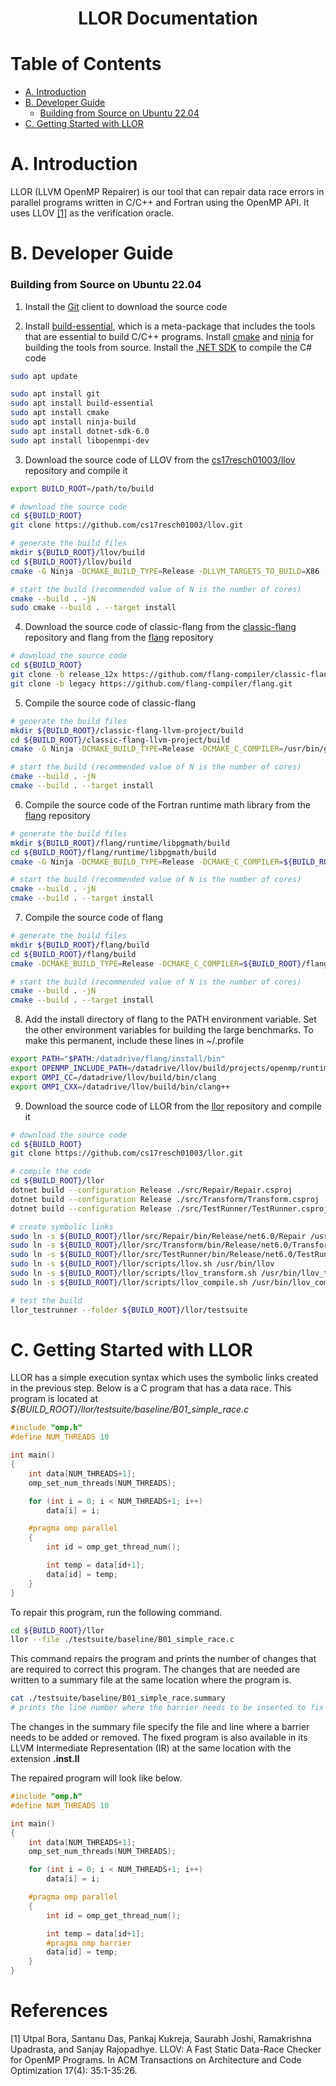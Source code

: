 <h1 align="center">LLOR Documentation</h1>

<h1>Table of Contents</h1>

- [A. Introduction](#a-introduction)
- [B. Developer Guide](#b-developer-guide)
    + [Building from Source on Ubuntu 22.04](#building-from-source-on-ubuntu-2204)
- [C. Getting Started with LLOR](#c-getting-started-with-llor)

# A. Introduction

LLOR (LLVM OpenMP Repairer) is our tool that can repair data race errors in parallel programs written in C/C++ and Fortran using the OpenMP API. It uses LLOV <a href="#1">[1]</a> as the verification oracle.

# B. Developer Guide

### Building from Source on Ubuntu 22.04

1. Install the [Git](https://git-scm.com/) client to download the source code

2. Install [build-essential](https://packages.ubuntu.com/jammy/build-essential), which is a meta-package that includes the tools that are essential to build C/C++ programs. Install [cmake](https://cmake.org/) and [ninja](https://ninja-build.org/) for building the tools from source. Install the [.NET SDK](https://dotnet.microsoft.com/en-us/download) to compile the C# code

```bash
sudo apt update

sudo apt install git
sudo apt install build-essential
sudo apt install cmake
sudo apt install ninja-build
sudo apt install dotnet-sdk-6.0
sudo apt install libopenmpi-dev
```

3. Download the source code of LLOV from the [cs17resch01003/llov](https://github.com/cs17resch01003/llov) repository and compile it

```bash
export BUILD_ROOT=/path/to/build

# download the source code
cd ${BUILD_ROOT}
git clone https://github.com/cs17resch01003/llov.git

# generate the build files
mkdir ${BUILD_ROOT}/llov/build
cd ${BUILD_ROOT}/llov/build
cmake -G Ninja -DCMAKE_BUILD_TYPE=Release -DLLVM_TARGETS_TO_BUILD=X86 -DLLVM_ENABLE_PROJECTS="clang;openmp;polly" ../llvm

# start the build (recommended value of N is the number of cores)
cmake --build . -jN
sudo cmake --build . --target install
```

4. Download the source code of classic-flang from the [classic-flang](https://github.com/flang-compiler/classic-flang-llvm-project) repository and flang from the [flang](https://github.com/flang-compiler/flang) repository

```bash
# download the source code
cd ${BUILD_ROOT}
git clone -b release_12x https://github.com/flang-compiler/classic-flang-llvm-project.git
git clone -b legacy https://github.com/flang-compiler/flang.git
```

5. Compile the source code of classic-flang

```bash
# generate the build files
mkdir ${BUILD_ROOT}/classic-flang-llvm-project/build
cd ${BUILD_ROOT}/classic-flang-llvm-project/build
cmake -G Ninja -DCMAKE_BUILD_TYPE=Release -DCMAKE_C_COMPILER=/usr/bin/gcc -DCMAKE_CXX_COMPILER=/usr/bin/g++ -DCMAKE_INSTALL_PREFIX=${BUILD_ROOT}/flang/install -DLLVM_TARGETS_TO_BUILD=X86 -DLLVM_ENABLE_CLASSIC_FLANG=ON -DLLVM_ENABLE_PROJECTS="clang;openmp" ../llvm

# start the build (recommended value of N is the number of cores)
cmake --build . -jN
cmake --build . --target install
```

6. Compile the source code of the Fortran runtime math library from the [flang](https://github.com/flang-compiler/flang) repository

```bash
# generate the build files
mkdir ${BUILD_ROOT}/flang/runtime/libpgmath/build
cd ${BUILD_ROOT}/flang/runtime/libpgmath/build
cmake -G Ninja -DCMAKE_BUILD_TYPE=Release -DCMAKE_C_COMPILER=${BUILD_ROOT}/flang/install/bin/clang -DCMAKE_CXX_COMPILER=${BUILD_ROOT}/flang/install/bin/clang++ -DCMAKE_INSTALL_PREFIX=${BUILD_ROOT}/flang/install ..

# start the build (recommended value of N is the number of cores)
cmake --build . -jN
cmake --build . --target install
```

7. Compile the source code of flang

```bash
# generate the build files
mkdir ${BUILD_ROOT}/flang/build
cd ${BUILD_ROOT}/flang/build
cmake -DCMAKE_BUILD_TYPE=Release -DCMAKE_C_COMPILER=${BUILD_ROOT}/flang/install/bin/clang -DCMAKE_CXX_COMPILER=${BUILD_ROOT}/flang/install/bin/clang++ -DCMAKE_Fortran_COMPILER=${BUILD_ROOT}/flang/install/bin/flang -DCMAKE_Fortran_COMPILER_ID=Flang -DLLVM_CONFIG=${BUILD_ROOT}/flang/install/bin/llvm-config -DCMAKE_INSTALL_PREFIX=${BUILD_ROOT}/flang/install -DLLVM_TARGETS_TO_BUILD=X86 -DFLANG_LLVM_EXTENSIONS=ON ..

# start the build (recommended value of N is the number of cores)
cmake --build . -jN
cmake --build . --target install
```

8. Add the install directory of flang to the PATH environment variable. Set the other environment variables for building the large benchmarks. To make this permanent, include these lines in ~/.profile

```bash
export PATH="$PATH:/datadrive/flang/install/bin"
export OPENMP_INCLUDE_PATH=/datadrive/llov/build/projects/openmp/runtime/src
export OMPI_CC=/datadrive/llov/build/bin/clang
export OMPI_CXX=/datadrive/llov/build/bin/clang++
```

9. Download the source code of LLOR from the [llor](https://github.com/cs17resch01003/llor) repository and compile it

```bash
# download the source code
cd ${BUILD_ROOT}
git clone https://github.com/cs17resch01003/llor.git

# compile the code
cd ${BUILD_ROOT}/llor
dotnet build --configuration Release ./src/Repair/Repair.csproj
dotnet build --configuration Release ./src/Transform/Transform.csproj
dotnet build --configuration Release ./src/TestRunner/TestRunner.csproj

# create symbolic links
sudo ln -s ${BUILD_ROOT}/llor/src/Repair/bin/Release/net6.0/Repair /usr/bin/llor
sudo ln -s ${BUILD_ROOT}/llor/src/Transform/bin/Release/net6.0/Transform /usr/bin/llor_transform
sudo ln -s ${BUILD_ROOT}/llor/src/TestRunner/bin/Release/net6.0/TestRunner /usr/bin/llor_testrunner
sudo ln -s ${BUILD_ROOT}/llor/scripts/llov.sh /usr/bin/llov
sudo ln -s ${BUILD_ROOT}/llor/scripts/llov_transform.sh /usr/bin/llov_transform
sudo ln -s ${BUILD_ROOT}/llor/scripts/llov_compile.sh /usr/bin/llov_compile

# test the build
llor_testrunner --folder ${BUILD_ROOT}/llor/testsuite
```

# C. Getting Started with LLOR

LLOR has a simple execution syntax which uses the symbolic links created in the previous step. Below is a C program that has a data race. This program is located at *${BUILD_ROOT}/llor/testsuite/baseline/B01_simple_race.c*

```c
#include "omp.h"
#define NUM_THREADS 10

int main()
{
    int data[NUM_THREADS+1];
    omp_set_num_threads(NUM_THREADS);

    for (int i = 0; i < NUM_THREADS+1; i++)
        data[i] = i;

    #pragma omp parallel
    {
        int id = omp_get_thread_num();

        int temp = data[id+1];
        data[id] = temp;
    }
}
```

To repair this program, run the following command.

```bash
cd ${BUILD_ROOT}/llor
llor --file ./testsuite/baseline/B01_simple_race.c
```

This command repairs the program and prints the number of changes that are required to correct this program. The changes that are needed are written to a summary file at the same location where the program is.

```bash
cat ./testsuite/baseline/B01_simple_race.summary
# prints the line number where the barrier needs to be inserted to fix the data race
```

The changes in the summary file specify the file and line where a barrier needs to be added or removed. The fixed program is also available in its LLVM Intermediate Representation (IR) at the same location with the extension **.inst.ll**

The repaired program will look like below.

```c
#include "omp.h"
#define NUM_THREADS 10

int main()
{
    int data[NUM_THREADS+1];
    omp_set_num_threads(NUM_THREADS);

    for (int i = 0; i < NUM_THREADS+1; i++)
        data[i] = i;

    #pragma omp parallel
    {
        int id = omp_get_thread_num();

        int temp = data[id+1];
        #pragma omp barrier
        data[id] = temp;
    }
}
```

# References

<a id="1">[1]</a>
Utpal Bora, Santanu Das, Pankaj Kukreja, Saurabh Joshi, Ramakrishna Upadrasta, and Sanjay Rajopadhye.
LLOV: A Fast Static Data-Race Checker for OpenMP Programs.
In ACM Transactions on Architecture and Code Optimization 17(4): 35:1-35:26.
